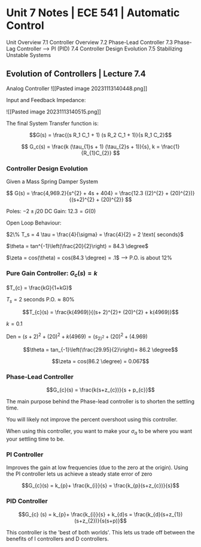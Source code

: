 # Unit 7 Notes | ECE 541 | Automatic Control

Unit Overview 7.1 Controller Overview 7.2 Phase-Lead Controller 7.3 Phase-Lag
Controller --> PI (PID) 7.4 Controller Design Evolution 7.5 Stabilizing Unstable
Systems

## Evolution of Controllers | Lecture 7.4

Analog Controller ![[Pasted image 20231113140448.png]]

Input and Feedback Impedance:

![[Pasted image 20231113140515.png]]

The final System Transfer function is:

$$G(s) = \frac{(s R_1 C_1 + 1) (s R_2 C_1 + 1)}{s R_1 C_2}$$

$$
G_c(s) = \frac{k (\tau_{1}s + 1) (\tau_{2}s + 1)}{s}, k =
\frac{1}{R_{1}C_{2}}
$$

### Controller Design Evolution

Given a Mass Spring Damper System

$$
G(s) = \frac{4,969.2}{s^{2} + 4s + 404} = \frac{12.3 ((2)^{2} +
(20)^{2})}{(s+2)^{2} + (20)^{2}}
$$

Poles: $-2 \pm j20$ DC Gain: $12.3 = G(0)$

Open Loop Behaviour:

$2\% T_s = 4 \tau = \frac{4}{\sigma} = \frac{4}{2} = 2 \text{ seconds}$

$\theta = tan^{-1}\left(\frac{20}{2}\right) = 84.3 \degree$

$\zeta = cos(\theta) = cos(84.3 \degree) = .1$ --> P.O. is about 12%

### Pure Gain Controller: $G_{c}(s) = k$

$T_{c} = \frac{kG}{1+kG}$ 

$T_{s} = 2 \text{ seconds}$
$\text{P.O.} \approx 80\%$

$$T_{c}(s) = \frac{k(4969)}{(s+ 2)^{2}+ (20)^{2} + k(4969)}$$

$k = 0.1$

Den = $(s+ 2)^{2}+ (20)^{2} + k(4969) = (s_{2)^{2}}+ (20)^{2} + (4.969)$

$$\theta = tan_{-1}\left(\frac{29.95}{2}\right)= 86.2 \degree$$

$$\zeta = cos(86.2 \degree) = 0.067$$


### Phase-Lead Controller

$$G_{c}(s) = \frac{k(s+z_{c})}{s + p_{c}}$$

The main purpose behind the Phase-lead controller is to shorten the settling time.

You will likely not improve the percent overshoot using this controller.

When using this controller, you want to make your $\sigma_{a}$ to be where you want your settling time to be. 


### PI Controller 
Improves the gain at low frequencies (due to the zero at the origin). Using the PI controller lets us achieve a steady state error of zero

$$G_{c}(s) = k_{p}+ \frac{k_{i}}{s} = \frac{k_{p}(s+z_{c})}{s}$$


### PID Controller

$$G_{c} (s) = k_{p}+ \frac{k_{i}}{s} + k_{d}s = \frac{k_{d}(s+z_{1})(s+z_{2})}{s(s+p)}$$

This controller is the 'best of both worlds'. This lets us trade off between the benefits of I controllers and D controllers.



























